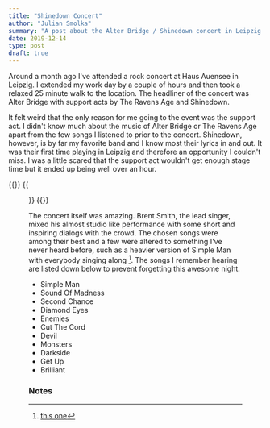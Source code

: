 ```yaml
---
title: "Shinedown Concert"
author: "Julian Smolka"
summary: "A post about the Alter Bridge / Shinedown concert in Leipzig."
date: 2019-12-14
type: post
draft: true
---
```

Around a month ago I've attended a rock concert at Haus Auensee in Leipzig. I extended my work day by a couple of hours and then took a relaxed 25 minute walk to the location. The headliner of the concert was Alter Bridge with support acts by The Ravens Age and Shinedown.

It felt weird that the only reason for me going to the event was the support act. I didn't know much about the music of Alter Bridge or The Ravens Age apart from the few songs I listened to prior to the concert. Shinedown, however, is by far my favorite band and I know most their lyrics in and out. It was their first time playing in Leipzig and therefore an opportunity I couldn't miss. I was a little scared that the support act wouldn't get enough stage time but it ended up being well over an hour.

{{<flex>}}
  {{<figure src="posts/shinedown.jpg">}}
{{</flex>}}

The concert itself was amazing. Brent Smith, the lead singer, mixed his almost studio like performance with some short and inspiring dialogs with the crowd. The chosen songs were among their best and a few were altered to something I've never heard before, such as a heavier version of Simple Man with everybody singing along [^1]. The songs I remember hearing are listed down below to prevent forgetting this awesome night.

- Simple Man
- Sound Of Madness
- Second Chance
- Diamond Eyes
- Enemies
- Cut The Cord
- Devil
- Monsters
- Darkside
- Get Up
- Brilliant

### Notes
[^1]: [this one](https://www.youtube.com/watch?v=8IF_aFuJ7MM)
